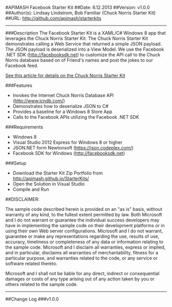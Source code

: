#APIMASH Facebook Starter Kit
##Date: 6.12.2013
##Version: v1.0.0
##Author(s): Lindsay Lindstrom, Bob Familiar (Chuck Norris Starter Kit)
##URL: http://github.com/apimash/starterkits

----------
###Description
The Facebook Starter Kit is a XAML/C# Windows 8 app that leverages the Chuck Norris Starter Kit.  The Chuck Norris Starter Kit
demonstrates calling a Web Service that returned a simple JSON payload. The JSON payload is deserialized into a View Model.
We use the Facebook .NET SDK (http://facebooksdk.net) to customize the API call to the Chuck Norris database based on of Friend's
names and post the jokes to our Facebook feed.

[See this article for details on the Chuck Norris Starter Kit][1]


###Features
 - Invokes the Internet Chuck Norris Database API (http://www.icndb.com/)
 - Demonstrates how to deserialize JSON to C#
 - Provides a baseline for a Windows 8 Store App
 - Calls to the Facebook APIs utilizing the Facebook .NET SDK

###Requirements

 - Windows 8
 - Visual Studio 2012 Express for Windows 8 or higher
 - JSON.NET form Newtonsoft (https://json.codeplex.com/)
 - Facebook SDK for Windows (http://facebooksdk.net)

###Setup

 - Download the Starter Kit Zip Portfolio from http://apimash.github.io/StarterKits/
 - Open the Solution in Visual Studio
 - Compile and Run

##DISCLAIMER: 

The sample code described herein is provided on an "as is" basis, without warranty of any kind, to the fullest extent permitted by law. Both Microsoft and I do not warrant or guarantee the individual success developers may have in implementing the sample code on their development platforms or in using their own Web server configurations. 
Microsoft and I do not warrant, guarantee or make any representations regarding the use, results of use, accuracy, timeliness or completeness of any data or information relating to the sample code. Microsoft and I disclaim all warranties, express or implied, and in particular, disclaims all warranties of merchantability, fitness for a particular purpose, and warranties related to the code, or any service or software related thereto. 

Microsoft and I shall not be liable for any direct, indirect or consequential damages or costs of any type arising out of any action taken by you or others related to the sample code.

----------

##Change Log
###v1.0.0


  [1]: http://theundocumentedapi.com/index.php/apimash-chuck-norris-starter-kit/